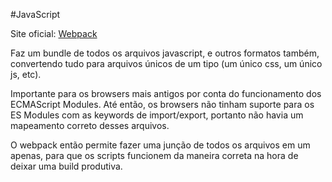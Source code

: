 
#JavaScript

Site oficial: [Webpack](https://webpack.js.org/)

Faz um bundle de todos os arquivos javascript, e outros formatos também, convertendo tudo para arquivos únicos de um tipo (um único css, um único js, etc).

Importante para os browsers mais antigos por conta do funcionamento dos ECMAScript Modules. Até então, os browsers não tinham suporte para os ES Modules com as keywords de import/export, portanto não havia um mapeamento correto desses arquivos. 

O webpack então permite fazer uma junção de todos os arquivos em um apenas, para que os scripts funcionem da maneira correta na hora de deixar uma build produtiva.